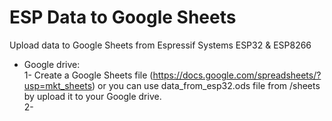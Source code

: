 # ESP Data to Google Sheets
Upload data to Google Sheets from  Espressif Systems ESP32 &amp; ESP8266 

* Google drive:  
1- Create a Google Sheets file (https://docs.google.com/spreadsheets/?usp=mkt_sheets) or you can use data_from_esp32.ods file from /sheets by upload it to your Google drive.  
2- 
